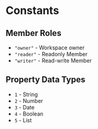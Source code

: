 # Constants

## Member Roles
* `"owner"` - Workspace owner
* `"reader"` - Readonly Member
* `"writer"` - Read-write Member

## Property Data Types
* `1` - String
* `2` - Number
* `3` - Date
* `4` - Boolean
* `5` - List
